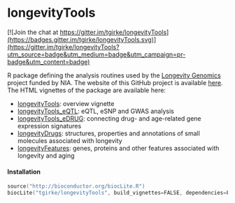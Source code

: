 # longevityTools

[![Join the chat at https://gitter.im/tgirke/longevityTools](https://badges.gitter.im/tgirke/longevityTools.svg)](https://gitter.im/tgirke/longevityTools?utm_source=badge&utm_medium=badge&utm_campaign=pr-badge&utm_content=badge)

R package defining the analysis routines used by the [Longevity Genomics](http://www.longevitygenomics.org/) project funded by NIA. The website of this GitHub project is available [here](http://girke.bioinformatics.ucr.edu/longevityTools). The HTML vignettes of the package are available here:

* [longevityTools](https://htmlpreview.github.io/?https://github.com/tgirke/longevityTools/blob/master/vignettes/longevityTools.html): overview vignette
* [longevityTools_eQTL](https://htmlpreview.github.io/?https://github.com/tgirke/longevityTools/blob/master/vignettes/longevityTools_eQTL.html): eQTL, eSNP and GWAS analysis
* [longevityTools_eDRUG](https://htmlpreview.github.io/?https://github.com/tgirke/longevityTools/blob/master/vignettes/longevityTools_eDRUG.html): connecting drug- and age-related gene expression signatures
* [longevityDrugs](https://github.com/tgirke/longevityDrugs): structures, properties and annotations of small molecules associated with longevity
* [longevityFeatures](https://github.com/tgirke/longevityFeatures): genes, proteins and other features associated with longevity and aging

#### Installation 

```s
source("http://bioconductor.org/biocLite.R")
biocLite("tgirke/longevityTools", build_vignettes=FALSE, dependencies=FALSE)
```
